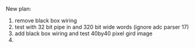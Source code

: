 New plan:
1. remove black box wiring
2. test with 32 bit pipe in and 320 bit wide words (ignore adc parser 17)
3. add black box wiring and test 40by40 pixel gird image
4. 